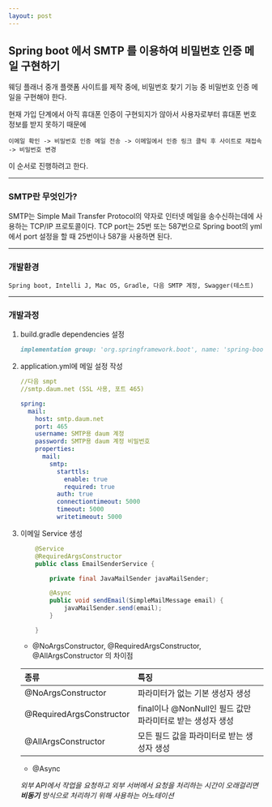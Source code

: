 ```yaml
---
layout: post
---
```


## Spring boot 에서 SMTP 를 이용하여 비밀번호 인증 메일 구현하기

웨딩 플래너 중개 플랫폼 사이트를 제작 중에, 비밀번호 찾기 기능 중 비밀번호 인증 메일을 구현해야 한다.

현재 가입 단계에서 아직 휴대폰 인증이 구현되지가 않아서 사용자로부터 휴대폰 번호 정보를 받지 못하기 때문에

`이메일 확인 -> 비밀번호 인증 메일 전송 -> 이메일에서 인증 링크 클릭 후 사이트로 재접속 -> 비밀번호 변경`

이 순서로 진행하려고 한다.

---

### SMTP란 무엇인가?

SMTP는 Simple Mail Transfer Protocol의 약자로 인터넷 메일을 송수신하는데에 사용하는 TCP/IP 프로토콜이다.
TCP port는 25번 또는 587번으로 Spring boot의 yml에서 port 설정을 할 때 25번이나 587을 사용하면 된다.

---

### 개발환경

`Spring boot, Intelli J, Mac OS, Gradle, 다음 SMTP 계정, Swagger(테스트)`

---

### 개발과정

1.  build.gradle dependencies 설정

    ```markdown
    implementation group: 'org.springframework.boot', name: 'spring-boot-starter-mail', version: '1.2.0.RELEASE'
    ```

2.  application.yml에 메일 설정 작성

    ```yaml
    //다음 smpt
    //smtp.daum.net (SSL 사용, 포트 465)

    spring:
      mail:
        host: smtp.daum.net
        port: 465
        username: SMTP용 daum 계정
        password: SMTP용 daum 계정 비밀번호
        properties:
          mail:
            smtp:
              starttls:
                enable: true
                required: true
              auth: true
              connectiontimeout: 5000
              timeout: 5000
              writetimeout: 5000
    ```

3.  이메일 Service 생성

    ```java
        @Service
        @RequiredArgsConstructor
        public class EmailSenderService {

            private final JavaMailSender javaMailSender;

            @Async
            public void sendEmail(SimpleMailMessage email) {
                javaMailSender.send(email);
            }

        }

    ```

    - @NoArgsConstructor, @RequiredArgsConstructor, @AllArgsConstructor 의 차이점

    | 종류                     | 특징                                                       |
    | :----------------------- | :--------------------------------------------------------- |
    | @NoArgsConstructor       | 파라미터가 없는 기본 생성자 생성                           |
    | @RequiredArgsConstructor | final이나 @NonNull인 필드 값만 파라미터로 받는 생성자 생성 |
    | @AllArgsConstructor      | 모든 필드 값을 파라미터로 받는 생성자 생성                 |

    - @Async

    _외부 API에서 작업을 요청하고 외부 서버에서 요청을 처리하는 시간이 오래걸리면 **비동기** 방식으로 처리하기 위해 사용하는 어노테이션_
